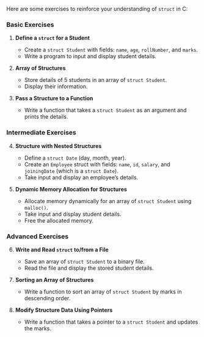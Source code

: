 Here are some exercises to reinforce your understanding of `struct` in C:

### **Basic Exercises**
1. **Define a `struct` for a Student**  
   - Create a `struct Student` with fields: `name`, `age`, `rollNumber`, and `marks`.  
   - Write a program to input and display student details.

2. **Array of Structures**  
   - Store details of 5 students in an array of `struct Student`.  
   - Display their information.

3. **Pass a Structure to a Function**  
   - Write a function that takes a `struct Student` as an argument and prints the details.

### **Intermediate Exercises**
4. **Structure with Nested Structures**  
   - Define a `struct Date` (day, month, year).  
   - Create an `Employee` struct with fields: `name`, `id`, `salary`, and `joiningDate` (which is a `struct Date`).  
   - Take input and display an employee’s details.

5. **Dynamic Memory Allocation for Structures**  
   - Allocate memory dynamically for an array of `struct Student` using `malloc()`.  
   - Take input and display student details.  
   - Free the allocated memory.

### **Advanced Exercises**
6. **Write and Read `struct` to/from a File**  
   - Save an array of `struct Student` to a binary file.  
   - Read the file and display the stored student details.

7. **Sorting an Array of Structures**  
   - Write a function to sort an array of `struct Student` by marks in descending order.

8. **Modify Structure Data Using Pointers**  
   - Write a function that takes a pointer to a `struct Student` and updates the marks.
